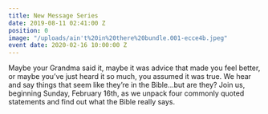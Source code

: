 ```yaml
---
title: New Message Series
date: 2019-08-11 02:41:00 Z
position: 0
image: "/uploads/ain't%20in%20there%20bundle.001-ecce4b.jpeg"
event date: 2020-02-16 10:00:00 Z
---
```


Maybe your Grandma said it, maybe it was advice that made you feel better, or maybe you’ve just heard it so much, you assumed it was true. We hear and say things that seem like they’re in the Bible…but are they? Join us, beginning Sunday, February 16th, as we unpack four commonly quoted statements and find out what the Bible really says.